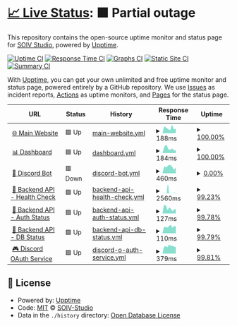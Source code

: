 # [📈 Live Status](https://status.soiv-studio.xyz): <!--live status--> **🟧 Partial outage**

This repository contains the open-source uptime monitor and status page for [SOIV Studio](soiv-studio.xyz), powered by [Upptime](https://github.com/upptime/upptime).

[![Uptime CI](https://github.com/SOIV-Studio/status-page/workflows/Uptime%20CI/badge.svg)](https://github.com/SOIV-Studio/status-page/actions?query=workflow%3A%22Uptime+CI%22)
[![Response Time CI](https://github.com/SOIV-Studio/status-page/workflows/Response%20Time%20CI/badge.svg)](https://github.com/SOIV-Studio/status-page/actions?query=workflow%3A%22Response+Time+CI%22)
[![Graphs CI](https://github.com/SOIV-Studio/status-page/workflows/Graphs%20CI/badge.svg)](https://github.com/SOIV-Studio/status-page/actions?query=workflow%3A%22Graphs+CI%22)
[![Static Site CI](https://github.com/SOIV-Studio/status-page/workflows/Static%20Site%20CI/badge.svg)](https://github.com/SOIV-Studio/status-page/actions?query=workflow%3A%22Static+Site+CI%22)
[![Summary CI](https://github.com/SOIV-Studio/status-page/workflows/Summary%20CI/badge.svg)](https://github.com/SOIV-Studio/status-page/actions?query=workflow%3A%22Summary+CI%22)

With [Upptime](https://upptime.js.org), you can get your own unlimited and free uptime monitor and status page, powered entirely by a GitHub repository. We use [Issues](https://github.com/SOIV-Studio/status-page/issues) as incident reports, [Actions](https://github.com/SOIV-Studio/status-page/actions) as uptime monitors, and [Pages](https://status.soiv-studio.xyz) for the status page.

<!--start: status pages-->
<!-- This summary is generated by Upptime (https://github.com/upptime/upptime) -->
<!-- Do not edit this manually, your changes will be overwritten -->
<!-- prettier-ignore -->
| URL | Status | History | Response Time | Uptime |
| --- | ------ | ------- | ------------- | ------ |
| <img alt="" src="https://icons.duckduckgo.com/ip3/soiv-studio.xyz.ico" height="13"> [🌐 Main Website](https://soiv-studio.xyz) | 🟩 Up | [main-website.yml](https://github.com/SOIV-Studio/status-page/commits/HEAD/history/main-website.yml) | <details><summary><img alt="Response time graph" src="./graphs/main-website/response-time-week.png" height="20"> 188ms</summary><br><a href="https://status.soiv-studio.xyz/history/main-website"><img alt="Response time 167" src="https://img.shields.io/endpoint?url=https%3A%2F%2Fraw.githubusercontent.com%2FSOIV-Studio%2Fstatus-page%2FHEAD%2Fapi%2Fmain-website%2Fresponse-time.json"></a><br><a href="https://status.soiv-studio.xyz/history/main-website"><img alt="24-hour response time 201" src="https://img.shields.io/endpoint?url=https%3A%2F%2Fraw.githubusercontent.com%2FSOIV-Studio%2Fstatus-page%2FHEAD%2Fapi%2Fmain-website%2Fresponse-time-day.json"></a><br><a href="https://status.soiv-studio.xyz/history/main-website"><img alt="7-day response time 188" src="https://img.shields.io/endpoint?url=https%3A%2F%2Fraw.githubusercontent.com%2FSOIV-Studio%2Fstatus-page%2FHEAD%2Fapi%2Fmain-website%2Fresponse-time-week.json"></a><br><a href="https://status.soiv-studio.xyz/history/main-website"><img alt="30-day response time 160" src="https://img.shields.io/endpoint?url=https%3A%2F%2Fraw.githubusercontent.com%2FSOIV-Studio%2Fstatus-page%2FHEAD%2Fapi%2Fmain-website%2Fresponse-time-month.json"></a><br><a href="https://status.soiv-studio.xyz/history/main-website"><img alt="1-year response time 167" src="https://img.shields.io/endpoint?url=https%3A%2F%2Fraw.githubusercontent.com%2FSOIV-Studio%2Fstatus-page%2FHEAD%2Fapi%2Fmain-website%2Fresponse-time-year.json"></a></details> | <details><summary><a href="https://status.soiv-studio.xyz/history/main-website">100.00%</a></summary><a href="https://status.soiv-studio.xyz/history/main-website"><img alt="All-time uptime 100.00%" src="https://img.shields.io/endpoint?url=https%3A%2F%2Fraw.githubusercontent.com%2FSOIV-Studio%2Fstatus-page%2FHEAD%2Fapi%2Fmain-website%2Fuptime.json"></a><br><a href="https://status.soiv-studio.xyz/history/main-website"><img alt="24-hour uptime 100.00%" src="https://img.shields.io/endpoint?url=https%3A%2F%2Fraw.githubusercontent.com%2FSOIV-Studio%2Fstatus-page%2FHEAD%2Fapi%2Fmain-website%2Fuptime-day.json"></a><br><a href="https://status.soiv-studio.xyz/history/main-website"><img alt="7-day uptime 100.00%" src="https://img.shields.io/endpoint?url=https%3A%2F%2Fraw.githubusercontent.com%2FSOIV-Studio%2Fstatus-page%2FHEAD%2Fapi%2Fmain-website%2Fuptime-week.json"></a><br><a href="https://status.soiv-studio.xyz/history/main-website"><img alt="30-day uptime 100.00%" src="https://img.shields.io/endpoint?url=https%3A%2F%2Fraw.githubusercontent.com%2FSOIV-Studio%2Fstatus-page%2FHEAD%2Fapi%2Fmain-website%2Fuptime-month.json"></a><br><a href="https://status.soiv-studio.xyz/history/main-website"><img alt="1-year uptime 100.00%" src="https://img.shields.io/endpoint?url=https%3A%2F%2Fraw.githubusercontent.com%2FSOIV-Studio%2Fstatus-page%2FHEAD%2Fapi%2Fmain-website%2Fuptime-year.json"></a></details>
| <img alt="" src="https://icons.duckduckgo.com/ip3/dashboard.soiv-studio.xyz.ico" height="13"> [📊 Dashboard](https://dashboard.soiv-studio.xyz) | 🟩 Up | [dashboard.yml](https://github.com/SOIV-Studio/status-page/commits/HEAD/history/dashboard.yml) | <details><summary><img alt="Response time graph" src="./graphs/dashboard/response-time-week.png" height="20"> 184ms</summary><br><a href="https://status.soiv-studio.xyz/history/dashboard"><img alt="Response time 173" src="https://img.shields.io/endpoint?url=https%3A%2F%2Fraw.githubusercontent.com%2FSOIV-Studio%2Fstatus-page%2FHEAD%2Fapi%2Fdashboard%2Fresponse-time.json"></a><br><a href="https://status.soiv-studio.xyz/history/dashboard"><img alt="24-hour response time 149" src="https://img.shields.io/endpoint?url=https%3A%2F%2Fraw.githubusercontent.com%2FSOIV-Studio%2Fstatus-page%2FHEAD%2Fapi%2Fdashboard%2Fresponse-time-day.json"></a><br><a href="https://status.soiv-studio.xyz/history/dashboard"><img alt="7-day response time 184" src="https://img.shields.io/endpoint?url=https%3A%2F%2Fraw.githubusercontent.com%2FSOIV-Studio%2Fstatus-page%2FHEAD%2Fapi%2Fdashboard%2Fresponse-time-week.json"></a><br><a href="https://status.soiv-studio.xyz/history/dashboard"><img alt="30-day response time 172" src="https://img.shields.io/endpoint?url=https%3A%2F%2Fraw.githubusercontent.com%2FSOIV-Studio%2Fstatus-page%2FHEAD%2Fapi%2Fdashboard%2Fresponse-time-month.json"></a><br><a href="https://status.soiv-studio.xyz/history/dashboard"><img alt="1-year response time 173" src="https://img.shields.io/endpoint?url=https%3A%2F%2Fraw.githubusercontent.com%2FSOIV-Studio%2Fstatus-page%2FHEAD%2Fapi%2Fdashboard%2Fresponse-time-year.json"></a></details> | <details><summary><a href="https://status.soiv-studio.xyz/history/dashboard">100.00%</a></summary><a href="https://status.soiv-studio.xyz/history/dashboard"><img alt="All-time uptime 100.00%" src="https://img.shields.io/endpoint?url=https%3A%2F%2Fraw.githubusercontent.com%2FSOIV-Studio%2Fstatus-page%2FHEAD%2Fapi%2Fdashboard%2Fuptime.json"></a><br><a href="https://status.soiv-studio.xyz/history/dashboard"><img alt="24-hour uptime 100.00%" src="https://img.shields.io/endpoint?url=https%3A%2F%2Fraw.githubusercontent.com%2FSOIV-Studio%2Fstatus-page%2FHEAD%2Fapi%2Fdashboard%2Fuptime-day.json"></a><br><a href="https://status.soiv-studio.xyz/history/dashboard"><img alt="7-day uptime 100.00%" src="https://img.shields.io/endpoint?url=https%3A%2F%2Fraw.githubusercontent.com%2FSOIV-Studio%2Fstatus-page%2FHEAD%2Fapi%2Fdashboard%2Fuptime-week.json"></a><br><a href="https://status.soiv-studio.xyz/history/dashboard"><img alt="30-day uptime 100.00%" src="https://img.shields.io/endpoint?url=https%3A%2F%2Fraw.githubusercontent.com%2FSOIV-Studio%2Fstatus-page%2FHEAD%2Fapi%2Fdashboard%2Fuptime-month.json"></a><br><a href="https://status.soiv-studio.xyz/history/dashboard"><img alt="1-year uptime 100.00%" src="https://img.shields.io/endpoint?url=https%3A%2F%2Fraw.githubusercontent.com%2FSOIV-Studio%2Fstatus-page%2FHEAD%2Fapi%2Fdashboard%2Fuptime-year.json"></a></details>
| <img alt="" src="https://icons.duckduckgo.com/ip3/bot-status.soiv-studio.xyz.ico" height="13"> [🤖 Discord Bot](https://bot-status.soiv-studio.xyz/health) | 🟥 Down | [discord-bot.yml](https://github.com/SOIV-Studio/status-page/commits/HEAD/history/discord-bot.yml) | <details><summary><img alt="Response time graph" src="./graphs/discord-bot/response-time-week.png" height="20"> 460ms</summary><br><a href="https://status.soiv-studio.xyz/history/discord-bot"><img alt="Response time 641" src="https://img.shields.io/endpoint?url=https%3A%2F%2Fraw.githubusercontent.com%2FSOIV-Studio%2Fstatus-page%2FHEAD%2Fapi%2Fdiscord-bot%2Fresponse-time.json"></a><br><a href="https://status.soiv-studio.xyz/history/discord-bot"><img alt="24-hour response time 645" src="https://img.shields.io/endpoint?url=https%3A%2F%2Fraw.githubusercontent.com%2FSOIV-Studio%2Fstatus-page%2FHEAD%2Fapi%2Fdiscord-bot%2Fresponse-time-day.json"></a><br><a href="https://status.soiv-studio.xyz/history/discord-bot"><img alt="7-day response time 460" src="https://img.shields.io/endpoint?url=https%3A%2F%2Fraw.githubusercontent.com%2FSOIV-Studio%2Fstatus-page%2FHEAD%2Fapi%2Fdiscord-bot%2Fresponse-time-week.json"></a><br><a href="https://status.soiv-studio.xyz/history/discord-bot"><img alt="30-day response time 490" src="https://img.shields.io/endpoint?url=https%3A%2F%2Fraw.githubusercontent.com%2FSOIV-Studio%2Fstatus-page%2FHEAD%2Fapi%2Fdiscord-bot%2Fresponse-time-month.json"></a><br><a href="https://status.soiv-studio.xyz/history/discord-bot"><img alt="1-year response time 641" src="https://img.shields.io/endpoint?url=https%3A%2F%2Fraw.githubusercontent.com%2FSOIV-Studio%2Fstatus-page%2FHEAD%2Fapi%2Fdiscord-bot%2Fresponse-time-year.json"></a></details> | <details><summary><a href="https://status.soiv-studio.xyz/history/discord-bot">0.00%</a></summary><a href="https://status.soiv-studio.xyz/history/discord-bot"><img alt="All-time uptime 22.76%" src="https://img.shields.io/endpoint?url=https%3A%2F%2Fraw.githubusercontent.com%2FSOIV-Studio%2Fstatus-page%2FHEAD%2Fapi%2Fdiscord-bot%2Fuptime.json"></a><br><a href="https://status.soiv-studio.xyz/history/discord-bot"><img alt="24-hour uptime 0.00%" src="https://img.shields.io/endpoint?url=https%3A%2F%2Fraw.githubusercontent.com%2FSOIV-Studio%2Fstatus-page%2FHEAD%2Fapi%2Fdiscord-bot%2Fuptime-day.json"></a><br><a href="https://status.soiv-studio.xyz/history/discord-bot"><img alt="7-day uptime 0.00%" src="https://img.shields.io/endpoint?url=https%3A%2F%2Fraw.githubusercontent.com%2FSOIV-Studio%2Fstatus-page%2FHEAD%2Fapi%2Fdiscord-bot%2Fuptime-week.json"></a><br><a href="https://status.soiv-studio.xyz/history/discord-bot"><img alt="30-day uptime 0.00%" src="https://img.shields.io/endpoint?url=https%3A%2F%2Fraw.githubusercontent.com%2FSOIV-Studio%2Fstatus-page%2FHEAD%2Fapi%2Fdiscord-bot%2Fuptime-month.json"></a><br><a href="https://status.soiv-studio.xyz/history/discord-bot"><img alt="1-year uptime 22.76%" src="https://img.shields.io/endpoint?url=https%3A%2F%2Fraw.githubusercontent.com%2FSOIV-Studio%2Fstatus-page%2FHEAD%2Fapi%2Fdiscord-bot%2Fuptime-year.json"></a></details>
| <img alt="" src="https://icons.duckduckgo.com/ip3/bot-api.soiv-studio.xyz.ico" height="13"> [🔧 Backend API - Health Check](https://bot-api.soiv-studio.xyz/health) | 🟩 Up | [backend-api-health-check.yml](https://github.com/SOIV-Studio/status-page/commits/HEAD/history/backend-api-health-check.yml) | <details><summary><img alt="Response time graph" src="./graphs/backend-api-health-check/response-time-week.png" height="20"> 2560ms</summary><br><a href="https://status.soiv-studio.xyz/history/backend-api-health-check"><img alt="Response time 816" src="https://img.shields.io/endpoint?url=https%3A%2F%2Fraw.githubusercontent.com%2FSOIV-Studio%2Fstatus-page%2FHEAD%2Fapi%2Fbackend-api-health-check%2Fresponse-time.json"></a><br><a href="https://status.soiv-studio.xyz/history/backend-api-health-check"><img alt="24-hour response time 1287" src="https://img.shields.io/endpoint?url=https%3A%2F%2Fraw.githubusercontent.com%2FSOIV-Studio%2Fstatus-page%2FHEAD%2Fapi%2Fbackend-api-health-check%2Fresponse-time-day.json"></a><br><a href="https://status.soiv-studio.xyz/history/backend-api-health-check"><img alt="7-day response time 2560" src="https://img.shields.io/endpoint?url=https%3A%2F%2Fraw.githubusercontent.com%2FSOIV-Studio%2Fstatus-page%2FHEAD%2Fapi%2Fbackend-api-health-check%2Fresponse-time-week.json"></a><br><a href="https://status.soiv-studio.xyz/history/backend-api-health-check"><img alt="30-day response time 958" src="https://img.shields.io/endpoint?url=https%3A%2F%2Fraw.githubusercontent.com%2FSOIV-Studio%2Fstatus-page%2FHEAD%2Fapi%2Fbackend-api-health-check%2Fresponse-time-month.json"></a><br><a href="https://status.soiv-studio.xyz/history/backend-api-health-check"><img alt="1-year response time 816" src="https://img.shields.io/endpoint?url=https%3A%2F%2Fraw.githubusercontent.com%2FSOIV-Studio%2Fstatus-page%2FHEAD%2Fapi%2Fbackend-api-health-check%2Fresponse-time-year.json"></a></details> | <details><summary><a href="https://status.soiv-studio.xyz/history/backend-api-health-check">99.23%</a></summary><a href="https://status.soiv-studio.xyz/history/backend-api-health-check"><img alt="All-time uptime 99.90%" src="https://img.shields.io/endpoint?url=https%3A%2F%2Fraw.githubusercontent.com%2FSOIV-Studio%2Fstatus-page%2FHEAD%2Fapi%2Fbackend-api-health-check%2Fuptime.json"></a><br><a href="https://status.soiv-studio.xyz/history/backend-api-health-check"><img alt="24-hour uptime 98.49%" src="https://img.shields.io/endpoint?url=https%3A%2F%2Fraw.githubusercontent.com%2FSOIV-Studio%2Fstatus-page%2FHEAD%2Fapi%2Fbackend-api-health-check%2Fuptime-day.json"></a><br><a href="https://status.soiv-studio.xyz/history/backend-api-health-check"><img alt="7-day uptime 99.23%" src="https://img.shields.io/endpoint?url=https%3A%2F%2Fraw.githubusercontent.com%2FSOIV-Studio%2Fstatus-page%2FHEAD%2Fapi%2Fbackend-api-health-check%2Fuptime-week.json"></a><br><a href="https://status.soiv-studio.xyz/history/backend-api-health-check"><img alt="30-day uptime 99.82%" src="https://img.shields.io/endpoint?url=https%3A%2F%2Fraw.githubusercontent.com%2FSOIV-Studio%2Fstatus-page%2FHEAD%2Fapi%2Fbackend-api-health-check%2Fuptime-month.json"></a><br><a href="https://status.soiv-studio.xyz/history/backend-api-health-check"><img alt="1-year uptime 99.90%" src="https://img.shields.io/endpoint?url=https%3A%2F%2Fraw.githubusercontent.com%2FSOIV-Studio%2Fstatus-page%2FHEAD%2Fapi%2Fbackend-api-health-check%2Fuptime-year.json"></a></details>
| <img alt="" src="https://icons.duckduckgo.com/ip3/bot-api.soiv-studio.xyz.ico" height="13"> [🔧 Backend API - Auth Status](https://bot-api.soiv-studio.xyz/api/auth-status) | 🟩 Up | [backend-api-auth-status.yml](https://github.com/SOIV-Studio/status-page/commits/HEAD/history/backend-api-auth-status.yml) | <details><summary><img alt="Response time graph" src="./graphs/backend-api-auth-status/response-time-week.png" height="20"> 127ms</summary><br><a href="https://status.soiv-studio.xyz/history/backend-api-auth-status"><img alt="Response time 141" src="https://img.shields.io/endpoint?url=https%3A%2F%2Fraw.githubusercontent.com%2FSOIV-Studio%2Fstatus-page%2FHEAD%2Fapi%2Fbackend-api-auth-status%2Fresponse-time.json"></a><br><a href="https://status.soiv-studio.xyz/history/backend-api-auth-status"><img alt="24-hour response time 121" src="https://img.shields.io/endpoint?url=https%3A%2F%2Fraw.githubusercontent.com%2FSOIV-Studio%2Fstatus-page%2FHEAD%2Fapi%2Fbackend-api-auth-status%2Fresponse-time-day.json"></a><br><a href="https://status.soiv-studio.xyz/history/backend-api-auth-status"><img alt="7-day response time 127" src="https://img.shields.io/endpoint?url=https%3A%2F%2Fraw.githubusercontent.com%2FSOIV-Studio%2Fstatus-page%2FHEAD%2Fapi%2Fbackend-api-auth-status%2Fresponse-time-week.json"></a><br><a href="https://status.soiv-studio.xyz/history/backend-api-auth-status"><img alt="30-day response time 159" src="https://img.shields.io/endpoint?url=https%3A%2F%2Fraw.githubusercontent.com%2FSOIV-Studio%2Fstatus-page%2FHEAD%2Fapi%2Fbackend-api-auth-status%2Fresponse-time-month.json"></a><br><a href="https://status.soiv-studio.xyz/history/backend-api-auth-status"><img alt="1-year response time 141" src="https://img.shields.io/endpoint?url=https%3A%2F%2Fraw.githubusercontent.com%2FSOIV-Studio%2Fstatus-page%2FHEAD%2Fapi%2Fbackend-api-auth-status%2Fresponse-time-year.json"></a></details> | <details><summary><a href="https://status.soiv-studio.xyz/history/backend-api-auth-status">99.78%</a></summary><a href="https://status.soiv-studio.xyz/history/backend-api-auth-status"><img alt="All-time uptime 99.98%" src="https://img.shields.io/endpoint?url=https%3A%2F%2Fraw.githubusercontent.com%2FSOIV-Studio%2Fstatus-page%2FHEAD%2Fapi%2Fbackend-api-auth-status%2Fuptime.json"></a><br><a href="https://status.soiv-studio.xyz/history/backend-api-auth-status"><img alt="24-hour uptime 100.00%" src="https://img.shields.io/endpoint?url=https%3A%2F%2Fraw.githubusercontent.com%2FSOIV-Studio%2Fstatus-page%2FHEAD%2Fapi%2Fbackend-api-auth-status%2Fuptime-day.json"></a><br><a href="https://status.soiv-studio.xyz/history/backend-api-auth-status"><img alt="7-day uptime 99.78%" src="https://img.shields.io/endpoint?url=https%3A%2F%2Fraw.githubusercontent.com%2FSOIV-Studio%2Fstatus-page%2FHEAD%2Fapi%2Fbackend-api-auth-status%2Fuptime-week.json"></a><br><a href="https://status.soiv-studio.xyz/history/backend-api-auth-status"><img alt="30-day uptime 99.95%" src="https://img.shields.io/endpoint?url=https%3A%2F%2Fraw.githubusercontent.com%2FSOIV-Studio%2Fstatus-page%2FHEAD%2Fapi%2Fbackend-api-auth-status%2Fuptime-month.json"></a><br><a href="https://status.soiv-studio.xyz/history/backend-api-auth-status"><img alt="1-year uptime 99.98%" src="https://img.shields.io/endpoint?url=https%3A%2F%2Fraw.githubusercontent.com%2FSOIV-Studio%2Fstatus-page%2FHEAD%2Fapi%2Fbackend-api-auth-status%2Fuptime-year.json"></a></details>
| <img alt="" src="https://icons.duckduckgo.com/ip3/bot-api.soiv-studio.xyz.ico" height="13"> [🔧 Backend API - DB Status](https://bot-api.soiv-studio.xyz/api/db-status) | 🟩 Up | [backend-api-db-status.yml](https://github.com/SOIV-Studio/status-page/commits/HEAD/history/backend-api-db-status.yml) | <details><summary><img alt="Response time graph" src="./graphs/backend-api-db-status/response-time-week.png" height="20"> 110ms</summary><br><a href="https://status.soiv-studio.xyz/history/backend-api-db-status"><img alt="Response time 140" src="https://img.shields.io/endpoint?url=https%3A%2F%2Fraw.githubusercontent.com%2FSOIV-Studio%2Fstatus-page%2FHEAD%2Fapi%2Fbackend-api-db-status%2Fresponse-time.json"></a><br><a href="https://status.soiv-studio.xyz/history/backend-api-db-status"><img alt="24-hour response time 139" src="https://img.shields.io/endpoint?url=https%3A%2F%2Fraw.githubusercontent.com%2FSOIV-Studio%2Fstatus-page%2FHEAD%2Fapi%2Fbackend-api-db-status%2Fresponse-time-day.json"></a><br><a href="https://status.soiv-studio.xyz/history/backend-api-db-status"><img alt="7-day response time 110" src="https://img.shields.io/endpoint?url=https%3A%2F%2Fraw.githubusercontent.com%2FSOIV-Studio%2Fstatus-page%2FHEAD%2Fapi%2Fbackend-api-db-status%2Fresponse-time-week.json"></a><br><a href="https://status.soiv-studio.xyz/history/backend-api-db-status"><img alt="30-day response time 140" src="https://img.shields.io/endpoint?url=https%3A%2F%2Fraw.githubusercontent.com%2FSOIV-Studio%2Fstatus-page%2FHEAD%2Fapi%2Fbackend-api-db-status%2Fresponse-time-month.json"></a><br><a href="https://status.soiv-studio.xyz/history/backend-api-db-status"><img alt="1-year response time 140" src="https://img.shields.io/endpoint?url=https%3A%2F%2Fraw.githubusercontent.com%2FSOIV-Studio%2Fstatus-page%2FHEAD%2Fapi%2Fbackend-api-db-status%2Fresponse-time-year.json"></a></details> | <details><summary><a href="https://status.soiv-studio.xyz/history/backend-api-db-status">99.79%</a></summary><a href="https://status.soiv-studio.xyz/history/backend-api-db-status"><img alt="All-time uptime 99.98%" src="https://img.shields.io/endpoint?url=https%3A%2F%2Fraw.githubusercontent.com%2FSOIV-Studio%2Fstatus-page%2FHEAD%2Fapi%2Fbackend-api-db-status%2Fuptime.json"></a><br><a href="https://status.soiv-studio.xyz/history/backend-api-db-status"><img alt="24-hour uptime 100.00%" src="https://img.shields.io/endpoint?url=https%3A%2F%2Fraw.githubusercontent.com%2FSOIV-Studio%2Fstatus-page%2FHEAD%2Fapi%2Fbackend-api-db-status%2Fuptime-day.json"></a><br><a href="https://status.soiv-studio.xyz/history/backend-api-db-status"><img alt="7-day uptime 99.79%" src="https://img.shields.io/endpoint?url=https%3A%2F%2Fraw.githubusercontent.com%2FSOIV-Studio%2Fstatus-page%2FHEAD%2Fapi%2Fbackend-api-db-status%2Fuptime-week.json"></a><br><a href="https://status.soiv-studio.xyz/history/backend-api-db-status"><img alt="30-day uptime 99.95%" src="https://img.shields.io/endpoint?url=https%3A%2F%2Fraw.githubusercontent.com%2FSOIV-Studio%2Fstatus-page%2FHEAD%2Fapi%2Fbackend-api-db-status%2Fuptime-month.json"></a><br><a href="https://status.soiv-studio.xyz/history/backend-api-db-status"><img alt="1-year uptime 99.98%" src="https://img.shields.io/endpoint?url=https%3A%2F%2Fraw.githubusercontent.com%2FSOIV-Studio%2Fstatus-page%2FHEAD%2Fapi%2Fbackend-api-db-status%2Fuptime-year.json"></a></details>
| <img alt="" src="https://icons.duckduckgo.com/ip3/bot-api.soiv-studio.xyz.ico" height="13"> [🎮 Discord OAuth Service](https://bot-api.soiv-studio.xyz/auth/discord) | 🟩 Up | [discord-o-auth-service.yml](https://github.com/SOIV-Studio/status-page/commits/HEAD/history/discord-o-auth-service.yml) | <details><summary><img alt="Response time graph" src="./graphs/discord-o-auth-service/response-time-week.png" height="20"> 379ms</summary><br><a href="https://status.soiv-studio.xyz/history/discord-o-auth-service"><img alt="Response time 451" src="https://img.shields.io/endpoint?url=https%3A%2F%2Fraw.githubusercontent.com%2FSOIV-Studio%2Fstatus-page%2FHEAD%2Fapi%2Fdiscord-o-auth-service%2Fresponse-time.json"></a><br><a href="https://status.soiv-studio.xyz/history/discord-o-auth-service"><img alt="24-hour response time 435" src="https://img.shields.io/endpoint?url=https%3A%2F%2Fraw.githubusercontent.com%2FSOIV-Studio%2Fstatus-page%2FHEAD%2Fapi%2Fdiscord-o-auth-service%2Fresponse-time-day.json"></a><br><a href="https://status.soiv-studio.xyz/history/discord-o-auth-service"><img alt="7-day response time 379" src="https://img.shields.io/endpoint?url=https%3A%2F%2Fraw.githubusercontent.com%2FSOIV-Studio%2Fstatus-page%2FHEAD%2Fapi%2Fdiscord-o-auth-service%2Fresponse-time-week.json"></a><br><a href="https://status.soiv-studio.xyz/history/discord-o-auth-service"><img alt="30-day response time 430" src="https://img.shields.io/endpoint?url=https%3A%2F%2Fraw.githubusercontent.com%2FSOIV-Studio%2Fstatus-page%2FHEAD%2Fapi%2Fdiscord-o-auth-service%2Fresponse-time-month.json"></a><br><a href="https://status.soiv-studio.xyz/history/discord-o-auth-service"><img alt="1-year response time 451" src="https://img.shields.io/endpoint?url=https%3A%2F%2Fraw.githubusercontent.com%2FSOIV-Studio%2Fstatus-page%2FHEAD%2Fapi%2Fdiscord-o-auth-service%2Fresponse-time-year.json"></a></details> | <details><summary><a href="https://status.soiv-studio.xyz/history/discord-o-auth-service">99.81%</a></summary><a href="https://status.soiv-studio.xyz/history/discord-o-auth-service"><img alt="All-time uptime 99.98%" src="https://img.shields.io/endpoint?url=https%3A%2F%2Fraw.githubusercontent.com%2FSOIV-Studio%2Fstatus-page%2FHEAD%2Fapi%2Fdiscord-o-auth-service%2Fuptime.json"></a><br><a href="https://status.soiv-studio.xyz/history/discord-o-auth-service"><img alt="24-hour uptime 100.00%" src="https://img.shields.io/endpoint?url=https%3A%2F%2Fraw.githubusercontent.com%2FSOIV-Studio%2Fstatus-page%2FHEAD%2Fapi%2Fdiscord-o-auth-service%2Fuptime-day.json"></a><br><a href="https://status.soiv-studio.xyz/history/discord-o-auth-service"><img alt="7-day uptime 99.81%" src="https://img.shields.io/endpoint?url=https%3A%2F%2Fraw.githubusercontent.com%2FSOIV-Studio%2Fstatus-page%2FHEAD%2Fapi%2Fdiscord-o-auth-service%2Fuptime-week.json"></a><br><a href="https://status.soiv-studio.xyz/history/discord-o-auth-service"><img alt="30-day uptime 99.96%" src="https://img.shields.io/endpoint?url=https%3A%2F%2Fraw.githubusercontent.com%2FSOIV-Studio%2Fstatus-page%2FHEAD%2Fapi%2Fdiscord-o-auth-service%2Fuptime-month.json"></a><br><a href="https://status.soiv-studio.xyz/history/discord-o-auth-service"><img alt="1-year uptime 99.98%" src="https://img.shields.io/endpoint?url=https%3A%2F%2Fraw.githubusercontent.com%2FSOIV-Studio%2Fstatus-page%2FHEAD%2Fapi%2Fdiscord-o-auth-service%2Fuptime-year.json"></a></details>

<!--end: status pages-->

## 📄 License

- Powered by: [Upptime](https://github.com/upptime/upptime)
- Code: [MIT](./LICENSE) © [SOIV-Studio](https://status.soiv-studio.xyz)
- Data in the `./history` directory: [Open Database License](https://opendatacommons.org/licenses/odbl/1-0/)
